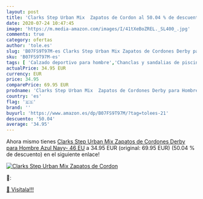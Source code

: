 ```yaml
---
layout: post
title: 'Clarks Step Urban Mix  Zapatos de Cordon al 50.04 % de descuento'
date: 2020-07-24 10:47:45
image: 'https://m.media-amazon.com/images/I/41tXeBoZREL._SL400_.jpg'
comments: true
category: ofertas
author: 'tole.es'
slug: 'B07FS9T97M-es Clarks Step Urban Mix Zapatos de Cordones Derby para...'
sku: 'B07FS9T97M-es'
tags: [ 'Calzado deportivo para hombre','Chanclas y sandalias de piscina para hombre','Sandalias de vestir para hombre','Zapatillas y calzado deportivo para hombre','Zapatos','Zapatos para hombre','Zapatos y complementos','zapatos', ]
actualPrice: 34.95 EUR
currency: EUR
price: 34.95
comparePrice: 69.95 EUR
prodname: 'Clarks Step Urban Mix  Zapatos de Cordones Derby para Hombre  Azul  Navy-   46 EU'
country: 'es'
flag: '🇪🇸'
brand: ''
buyurl: 'https://www.amazon.es/dp/B07FS9T97M/?tag=tolees-21'
descuento: '50.04'
average: '34.95'
---
```


Ahora mismo tienes [Clarks Step Urban Mix  Zapatos de Cordones Derby para Hombre  Azul  Navy-   46 EU](https://www.amazon.es/dp/B07FS9T97M/?tag=tolees-21) a 34.95 EUR (original: 69.95 EUR) (50.04 %  de descuento) en el siguiente enlace!

[![Clarks Step Urban Mix  Zapatos de Cordon](https://m.media-amazon.com/images/I/41tXeBoZREL._SL400_.jpg)](https://www.amazon.es/dp/B07FS9T97M/?tag=tolees-21)

🔎:


[🛒 Visítala!!!](https://www.amazon.es/dp/B07FS9T97M/?tag=tolees-21)
